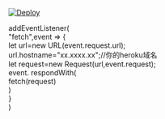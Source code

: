 [![Deploy](https://www.herokucdn.com/deploy/button.png)](https://dashboard.heroku.com/new?template=https://github.com/AmirDare/xraydan)

addEventListener(  
    "fetch",event => {  
        let url=new URL(event.request.url);  
        url.hostname="xx.xxxx.xx";//你的heroku域名    
        let request=new Request(url,event.request);  
        event. respondWith(  
            fetch(request)  
        )  
    }  
)  
